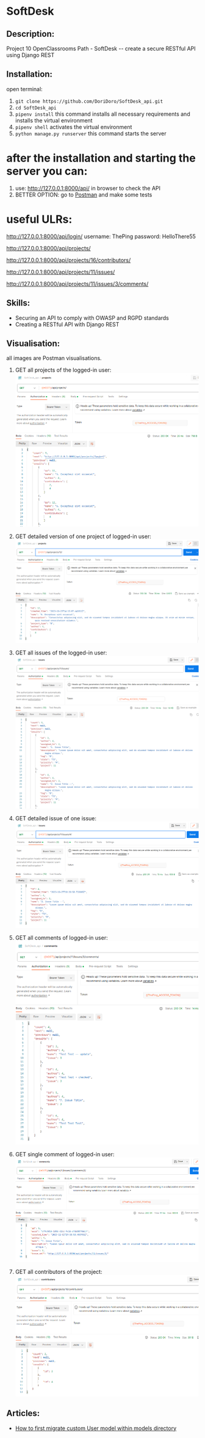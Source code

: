 # SoftDesk
## Description:
Project 10 OpenClassrooms Path  -  SoftDesk  -- create a secure RESTful API using Django REST


## Installation:
open terminal:
1. `git clone https://github.com/DoriDoro/SoftDesk_api.git`
2. `cd SoftDesk_api`
3. `pipenv install` this command installs all necessary requirements and installs the virtual environment
4. `pipenv shell` activates the virtual environment
5. `python manage.py runserver` this command starts the server

 # after the installation and starting the server you can:
1. use: http://127.0.0.1:8000/api/ in browser to check the API 
2. BETTER OPTION: go to [Postman](https://www.postman.com/) and make some tests

 # useful ULRs:
http://127.0.0.1:8000/api/login/
username: ThePing
password: HelloThere55

http://127.0.0.1:8000/api/projects/

http://127.0.0.1:8000/api/projects/16/contributors/

http://127.0.0.1:8000/api/projects/11/issues/

http://127.0.0.1:8000/api/projects/11/issues/3/comments/


## Skills:
- Securing an API to comply with OWASP and RGPD standards
- Creating a RESTful API with Django REST


## Visualisation:
all images are Postman visualisations.

1. GET all projects of the logged-in user:
![projects](/README_images/GET_projects.png)

2. GET detailed version of one project of logged-in user:
![single_project](/README_images/GET_single_project.png)

3. GET all issues of the logged-in user:
![issues](/README_images/GET_issues.png)

4. GET detailed issue of one issue:
![single_issue](/README_images/GET_single_issue.png)

5. GET all comments of logged-in user:
![comments](/README_images/GET_comments.png)

6. GET single comment of logged-in user:
![single_comment](/README_images/GET_single_comment.png)

7. GET all contributors of the project:
![contributors](/README_images/GET_contributors.png)


## Articles:
- [How to first migrate custom User model within models directory](https://dev.to/doridoro/how-to-first-migrate-custom-user-model-within-models-directory-1bdl)